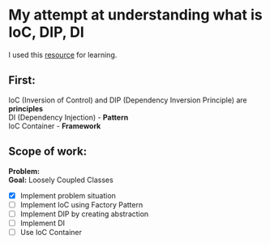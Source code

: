 # My attempt at understanding what is IoC, DIP, DI
I used this [resource](https://www.tutorialsteacher.com/ioc/) for learning.

## First:
IoC (Inversion of Control) and DIP (Dependency Inversion Principle) are **principles**    
DI (Dependency Injection) - **Pattern**   
IoC Container - **Framework**   

## Scope of work:   
**Problem:**     
**Goal:** Loosely Coupled Classes   
   
 - [x] Implement problem situation
 - [ ] Implement IoC using Factory Pattern
 - [ ] Implement DIP by creating abstraction
 - [ ] Implement DI
 - [ ] Use IoC Container